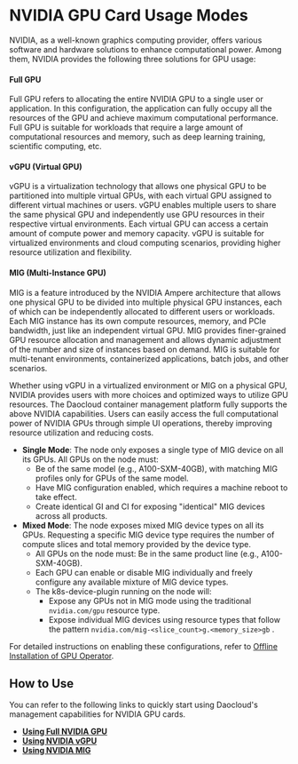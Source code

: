# NVIDIA GPU Card Usage Modes

NVIDIA, as a well-known graphics computing provider, offers various software and hardware solutions to enhance computational power. Among them, NVIDIA provides the following three solutions for GPU usage:

#### Full GPU

Full GPU refers to allocating the entire NVIDIA GPU to a single user or application. In this configuration, the application can fully occupy all the resources of the GPU and achieve maximum computational performance. Full GPU is suitable for workloads that require a large amount of computational resources and memory, such as deep learning training, scientific computing, etc.

#### vGPU (Virtual GPU)

vGPU is a virtualization technology that allows one physical GPU to be partitioned into multiple virtual GPUs, with each virtual GPU assigned to different virtual machines or users. vGPU enables multiple users to share the same physical GPU and independently use GPU resources in their respective virtual environments. Each virtual GPU can access a certain amount of compute power and memory capacity. vGPU is suitable for virtualized environments and cloud computing scenarios, providing higher resource utilization and flexibility.

#### MIG (Multi-Instance GPU)

MIG is a feature introduced by the NVIDIA Ampere architecture that allows one physical GPU to be divided into multiple physical GPU instances, each of which can be independently allocated to different users or workloads. Each MIG instance has its own compute resources, memory, and PCIe bandwidth, just like an independent virtual GPU. MIG provides finer-grained GPU resource allocation and management and allows dynamic adjustment of the number and size of instances based on demand. MIG is suitable for multi-tenant environments, containerized applications, batch jobs, and other scenarios.

Whether using vGPU in a virtualized environment or MIG on a physical GPU, NVIDIA provides users with more choices and optimized ways to utilize GPU resources. The Daocloud container management platform fully supports the above NVIDIA capabilities. Users can easily access the full computational power of NVIDIA GPUs through simple UI operations, thereby improving resource utilization and reducing costs.

- **Single Mode**: The node only exposes a single type of MIG device on all its GPUs. All GPUs on the node must:
    - Be of the same model (e.g., A100-SXM-40GB), with matching MIG profiles only for GPUs of the same model.
    - Have MIG configuration enabled, which requires a machine reboot to take effect.
    - Create identical GI and CI for exposing "identical" MIG devices across all products.
- **Mixed Mode**: The node exposes mixed MIG device types on all its GPUs. Requesting a specific MIG device type requires the number of compute slices and total memory provided by the device type.
    - All GPUs on the node must: Be in the same product line (e.g., A100-SXM-40GB).
    - Each GPU can enable or disable MIG individually and freely configure any available mixture of MIG device types.
    - The k8s-device-plugin running on the node will:
        - Expose any GPUs not in MIG mode using the traditional `nvidia.com/gpu` resource type.
        - Expose individual MIG devices using resource types that follow the pattern `nvidia.com/mig-<slice_count>g.<memory_size>gb` .

For detailed instructions on enabling these configurations, refer to [Offline Installation of GPU Operator](install_nvidia_driver_of_operator.md).

## How to Use

You can refer to the following links to quickly start using Daocloud's management capabilities for NVIDIA GPU cards.

- **[Using Full NVIDIA GPU](full_gpu_userguide.md)**
- **[Using NVIDIA vGPU](vgpu/vgpu_user.md)**
- **[Using NVIDIA MIG](mig/mig_usage.md)**
